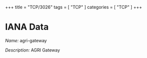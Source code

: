+++
title = "TCP/3026"
tags = [ "TCP" ]
categories = [ "TCP" ]
+++

# IANA Data

_Name:_ agri-gateway

_Description:_ AGRI Gateway

